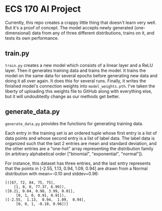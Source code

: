# ECS 170 AI Project
Currently, this repo creates a crappy little thing that doesn't learn very well.
But it's a proof of concept. The model accepts newly generated (one-dimensional)
data from any of three different distributions, trains on it, and tests its own
performance.

## train.py
`train.py` creates a new model which consists of a linear layer and a ReLU
layer. Then it generates training data and trains the model. It trains the model
on the same data for several epochs before generating new data and doing it all
over again. It does this for several runs. Finally, it writes the finished
model's connection weights into `model_weights.pth`. I've taken the liberty of
uploading this weights file to GitHub along with everything else, but it will
undoubtedly change as our methods get better.

## generate_data.py
`generate_data.py` provides the functions for generating training data.

Each entry in the training set is an ordered tuple whose first entry is a list
of data points and whose second entry is a list of label data. The label data is
organized such that the last 2 entries are mean and standard deviation, and the
other entries are a "one-hot" array representing the distribution family (in
arbitrary alphabetical order ["binomial", "exponential", "normal"]).

For instance, this dataset has three entries, and the last entry represents that
the points in [-2.55, 1.13, 0.94, 1.09, 0.94] are drawn from a Normal
distribution with mean=-0.10 and stddev=0.96:

```
[([67, 72, 84, 75, 75],
	[1, 0, 0, 77.37, 6.99]),
([0.21, 0.04, 0.98, 3.99, 0.01],
	 [0, 1, 0, 0.91, 0.91]),
([-2.55,  1.13,  0.94,  1.09,  0.94],
	 [0, 0, 1, -0.10, 0.96])]
```

# Resources
* https://pytorch.org/tutorials/beginner/basics/quickstart_tutorial.html
* https://pytorch.org/tutorials/beginner/basics/buildmodel_tutorial.html
* https://pytorch.org/tutorials/beginner/basics/data_tutorial.html
